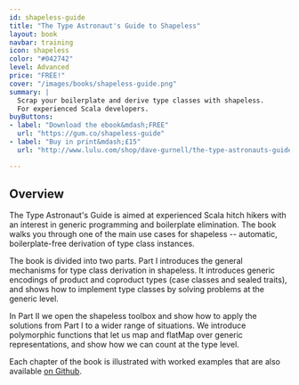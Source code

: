 ```yaml
---
id: shapeless-guide
title: "The Type Astronaut's Guide to Shapeless"
layout: book
navbar: training
icon: shapeless
color: "#042742"
level: Advanced
price: "FREE!"
cover: "/images/books/shapeless-guide.png"
summary: |
  Scrap your boilerplate and derive type classes with shapeless.
  For experienced Scala developers.
buyButtons:
- label: "Download the ebook&mdash;FREE"
  url: "https://gum.co/shapeless-guide"
- label: "Buy in print&mdash;£15"
  url: "http://www.lulu.com/shop/dave-gurnell/the-type-astronauts-guide-to-shapeless/paperback/product-22992219.html"

---
```


## Overview

The Type Astronaut's Guide
is aimed at experienced Scala hitch hikers
with an interest in generic programming
and boilerplate elimination.
The book walks you through
one of the main use cases for shapeless -- automatic,
boilerplate-free derivation of type class instances.

The book is divided into two parts.
Part I introduces the general mechanisms
for type class derivation in shapeless.
It introduces generic encodings of
product and coproduct types (case classes and sealed traits),
and shows how to implement type classes
by solving problems at the generic level.

In Part II we open the shapeless toolbox
and show how to apply the solutions from Part I
to a wider range of situations.
We introduce polymorphic functions
that let us map and flatMap over generic representations,
and show how we can count at the type level.

Each chapter of the book is illustrated
with worked examples that are
also available [on Github][shapeless-guide-code].

[shapeless-guide-code]: https://github.com/underscoreio/shapeless-guide-code
